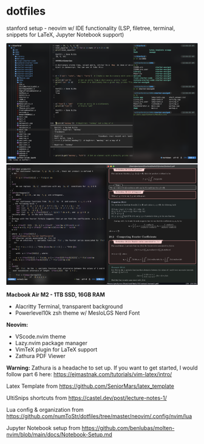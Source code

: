 # dotfiles
stanford setup - neovim w/ IDE functionality (LSP, filetree, terminal, snippets for LaTeX, Jupyter Notebook support)

![Jupyter Notebook](./images/Jupyter+Terminal.png)
![Neovim_Latex_Dark](./images/LaTeX.png)

**Macbook Air M2 - 1TB SSD, 16GB RAM**
- Alacritty Terminal, transparent background
- Powerlevel10k zsh theme w/ MesloLGS Nerd Font

**Neovim:**
- VScode.nvim theme
- Lazy.nvim package manager
- VimTeX plugin for LaTeX support
- Zathura PDF Viewer

**Warning:** Zathura is a headache to set up. If you want to get started, I would follow part 6 here: https://ejmastnak.com/tutorials/vim-latex/intro/

Latex Template from https://github.com/SeniorMars/latex_template

UltiSnips shortcuts from https://castel.dev/post/lecture-notes-1/

Lua config & organization from https://github.com/numToStr/dotfiles/tree/master/neovim/.config/nvim/lua

Jupyter Notebook setup from https://github.com/benlubas/molten-nvim/blob/main/docs/Notebook-Setup.md
